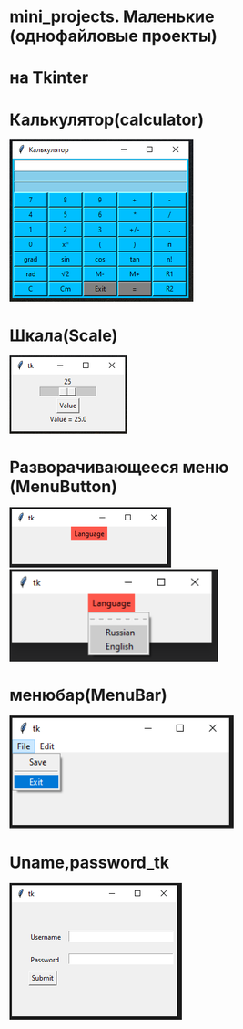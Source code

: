 # mini_projects. Маленькие (однофайловые проекты)
# на Tkinter
# Калькулятор(calculator)

![Калькулятор(calculator)](https://github.com/Pauelbel/mini_projects/blob/master/Calculator_tk/preview_calc.PNG "Калькулятор(calculator)")

# Шкала(Scale)

![Шкала(Scale)](https://github.com/Pauelbel/mini_projects/blob/master/Scale_tk/preview_Scale.PNG "Шкала(Scale)")

# Разворачивающееся меню (MenuButton)

![Разворачивающееся меню (MenuButton)](https://github.com/Pauelbel/mini_projects/blob/master/MenuButton_tk/preview_MenuButton.PNG "Разворачивающееся меню (MenuButton)")
![Разворачивающееся меню (MenuButton)](https://github.com/Pauelbel/mini_projects/blob/master/MenuButton_tk/preview_MenuButton_1.PNG "Разворачивающееся меню (MenuButton)")

# менюбар(MenuBar)

![менюбар(MenuBar)](https://github.com/Pauelbel/mini_projects/blob/master/Menubar_tk/menubar.PNG "менюбар(MenuBar)")

# Uname,password_tk

![Uname,password_tk](https://github.com/Pauelbel/mini_projects/blob/master/Uname%2Cpassword_tk/preview_Uname.password.PNG "Uname,password_tk")

